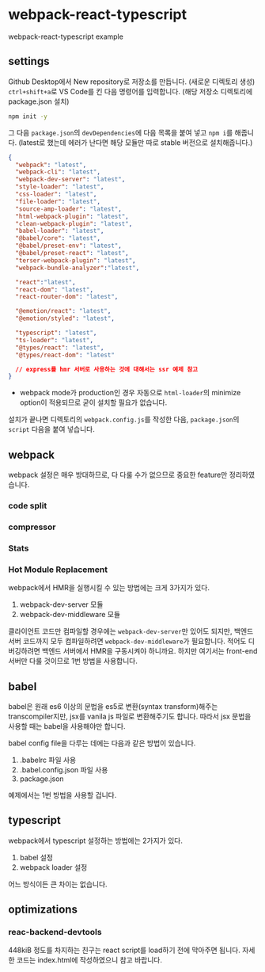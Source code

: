 # webpack-react-typescript
webpack-react-typescript example

##    settings
Github Desktop에서 New repository로 저장소를 만듭니다. (새로운 디렉토리 생성)
`ctrl+shift+a`로 VS Code를 킨 다음 명령어를 입력합니다. (해당 저장소 디렉토리에 package.json 설치)
```sh
npm init -y
```

그 다음 `package.json`의 `devDependencies`에 다음 목록을 붙여 넣고 `npm i`를 해줍니다.
(latest로 했는데 에러가 난다면 해당 모듈만 따로 stable 버전으로 설치해줍니다.)
```json
{
  "webpack": "latest",
  "webpack-cli": "latest",
  "webpack-dev-server": "latest",
  "style-loader": "latest",
  "css-loader": "latest",
  "file-loader": "latest",
  "source-amp-loader": "latest",
  "html-webpack-plugin": "latest",
  "clean-webpack-plugin": "latest",
  "babel-loader": "latest",
  "@babel/core": "latest",
  "@babel/preset-env": "latest",
  "@babel/preset-react": "latest",
  "terser-webpack-plugin": "latest",
  "webpack-bundle-analyzer":"latest",

  "react":"latest",
  "react-dom": "latest",
  "react-router-dom": "latest",

  "@emotion/react": "latest",
  "@emotion/styled": "latest",

  "typescript": "latest",
  "ts-loader": "latest",
  "@types/react": "latest",
  "@types/react-dom": "latest"

  // express를 hmr 서버로 사용하는 것에 대해서는 ssr 예제 참고
}
```

* webpack mode가 production인 경우 자동으로 `html-loader`의 minimize option이 적용되므로 굳이 설치할 필요가 없습니다.

설치가 끝나면 디렉토리의 `webpack.config.js`를 작성한 다음, `package.json`의 `script` 다음을 붙여 넣습니다.
`
`

##      webpack
webpack 설정은 매우 방대하므로, 다 다룰 수가 없으므로 중요한 feature만 정리하였습니다.

###     code split

###     compressor

###     Stats

###     Hot Module Replacement
webpack에서 HMR을 실행시킬 수 있는 방법에는 크게 3가지가 있다.
1.  webpack-dev-server 모듈
2.  webpack-dev-middleware 모듈

클라이언트 코드만 컴파일할 경우에는 `webpack-dev-server`만 있어도 되지만, 백엔드 서버 코드까지 모두 컴파일하려면 `webpack-dev-middleware`가 필요합니다. 적어도 디버깅하려면 백엔드 서버에서 HMR을 구동시켜야 하니까요. 하지만 여기서는 front-end 서버만 다룰 것이므로 1번 방법을 사용합니다.


##      babel
babel은 원래 es6 이상의 문법을 es5로 변환(syntax transform)해주는 transcompiler지만, jsx를 vanila js 파일로 변환해주기도 합니다. 따라서 jsx 문법을 사용할 때는 babel을 사용해야만 합니다.

babel config file을 다루는 데에는 다음과 같은 방법이 있습니다.
1.  .babelrc 파일 사용
2.  .babel.config.json 파일 사용
3.   package.json 

예제에서는 1번 방법을 사용할 겁니다.

##    typescript
webpack에서 typescript 설정하는 방법에는 2가지가 있다.
1.  babel 설정
2.  webpack loader 설정

어느 방식이든 큰 차이는 없습니다.


##    optimizations
###   reac-backend-devtools
448kiB 정도를 차지하는 친구는 react script를 load하기 전에 막아주면 됩니다.
자세한 코드는 index.html에 작성하였으니 참고 바랍니다.